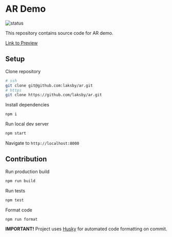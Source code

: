 # AR Demo

![status](https://github.com/laksby/ar/actions/workflows/gatsby.yml/badge.svg?branch=main)

This repository contains source code for AR demo.

[Link to Preview](https://laksby.github.io/ar/)

## Setup

Clone repository

```bash
# ssh
git clone git@github.com:laksby/ar.git
# https
git clone https://github.com/laksby/ar.git
```

Install dependencies

```bash
npm i
```

Run local dev server

```bash
npm start
```

Navigate to `http://localhost:8000`

## Contribution

Run production build

```bash
npm run build
```

Run tests

```bash
npm test
```

Format code

```bash
npm run format
```

**IMPORTANT!** Project uses [Husky](https://github.com/typicode/husky) for automated code formatting on commit.
